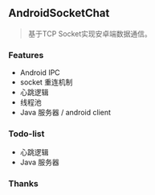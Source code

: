 ## AndroidSocketChat
> 基于TCP Socket实现安卓端数据通信。

### Features

- Android IPC
- socket 重连机制
- 心跳逻辑
- 线程池
- Java 服务器 / android client

### Todo-list

- 心跳逻辑
- Java 服务器

### Thanks

